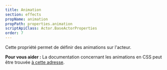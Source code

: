 ```yaml
---
title: Animation
section: effects
propName: animation
propPath: properties.animation
scriptApiClass: Actor.BaseActorProperties
order: 7
---
```

Cette propriété permet de définir des animations sur l'acteur.



**Pour vous aider :**
La documentation concernant les animations en CSS peut être trouvée [à cette adresse](https://developer.mozilla.org/fr/docs/Web/CSS/animation).